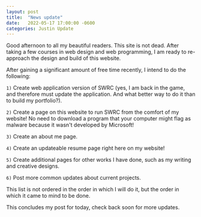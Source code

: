 ```yaml
---
layout: post
title:  "News update"
date:   2022-05-17 17:00:00 -0600
categories: Justin Update
---
```


Good afternoon to all my beautiful readers. This site is not dead. After taking a few courses in web design and web programming, I am ready to re-approach the design and build of this website. 

After gaining a significant amount of free time recently, I intend to do the following:

`1)` Create web application version of SWRC (yes, I am back in the game, and therefore must update the application. And what better way to do it than to build my portfolio?).

`2)` Create a page on this website to run SWRC from the comfort of my website! No need to download a program that your computer might flag as malware because it wasn't developed by Microsoft!

`3)` Create an about me page.

`4)` Create an updateable resume page right here on my website!

`5)` Create additional pages for other works I have done, such as my writing and creative designs.

`6)` Post more common updates about current projects.


This list is not ordered in the order in which I will do it, but the order in which it came to mind to be done.

This concludes my post for today, check back soon for more updates.